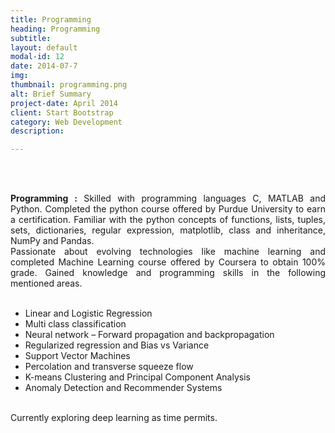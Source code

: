 ```yaml
---
title: Programming
heading: Programming
subtitle: 
layout: default
modal-id: 12
date: 2014-07-7
img: 
thumbnail: programming.png
alt: Brief Summary
project-date: April 2014
client: Start Bootstrap
category: Web Development
description:

---
```


<br>
<br>
<div style="text-align: justify">



<b>Programming :</b>  Skilled with programming languages C, MATLAB and Python. Completed the python course offered by Purdue University to earn a certification. Familiar with the python concepts of functions, lists, tuples, sets, dictionaries, regular expression, matplotlib, class and inheritance, NumPy and Pandas. 
<br>
Passionate about evolving technologies like machine learning and completed Machine Learning course offered by Coursera to obtain 100% grade. Gained knowledge and programming skills in the following mentioned areas.
<br>
<br>
 <ul>
  <li>Linear and Logistic Regression</li>
  <li>Multi class classification</li>
  <li>Neural network – Forward propagation and backpropagation</li>
  <li>Regularized regression and Bias vs Variance</li>
  <li>Support Vector Machines</li>
  <li>Percolation and transverse squeeze flow</li>
  <li>K-means Clustering and Principal Component Analysis</li>
  <li>Anomaly Detection and Recommender Systems</li>
</ul> 
<br>
Currently exploring deep learning as time permits.
</div>

